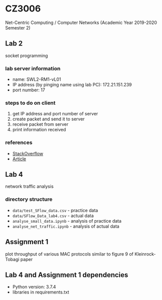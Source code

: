 # CZ3006

Net-Centric Computing / Computer Networks (Academic Year 2019-2020 Semester 2)

## Lab 2

socket programming

### lab server information

- name: SWL2-RM1-vL01
- IP address (by pinging name using lab PC): 172.21.151.239
- port number: 17

### steps to do on client

1. get IP address and port number of server
2. create packet and send it to server
3. receive packet from server
4. print information received

### references

- [StackOverflow](https://stackoverflow.com/a/5837783/9171260)
- [Article](https://systembash.com/a-simple-java-udp-server-and-udp-client/)

## Lab 4

network traffic analysis

### directory structure

- `data/test_SFlow_data.csv` - practice data
- `data/SFlow_Data_lab4.csv` - actual data
- `analyse_small_data.ipynb` - analysis of practice data
- `analyse_net_traffic.ipynb` - analysis of actual data

## Assignment 1

plot throughput of various MAC protocols similar to figure 9 of Kleinrock-Tobagi paper

## Lab 4 and Assignment 1 dependencies

- Python version: 3.7.4
- libraries in requirements.txt
